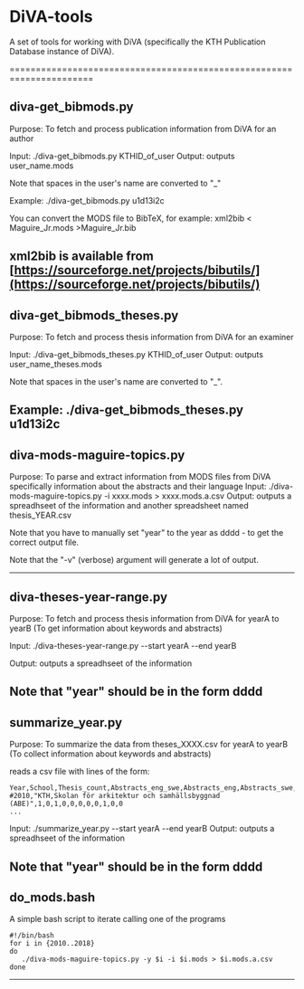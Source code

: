 # DiVA-tools
A set of tools for working with DiVA (specifically the KTH Publication
Database instance of DiVA).

======================================================================
## diva-get_bibmods.py

Purpose: To fetch and process publication information from DiVA for an author

Input: ./diva-get_bibmods.py KTHID_of_user
Output: outputs user_name.mods

Note that spaces in the user's name are converted to "_"

Example: ./diva-get_bibmods.py u1d13i2c

You can convert the MODS file to BibTeX, for example:
    xml2bib < Maguire_Jr.mods >Maguire_Jr.bib

xml2bib is available from [https://sourceforge.net/projects/bibutils/](https://sourceforge.net/projects/bibutils/)
----------------------------------------------------------------------
## diva-get_bibmods_theses.py

Purpose: To fetch and process thesis information from DiVA for an examiner

Input: ./diva-get_bibmods_theses.py KTHID_of_user
Output: outputs user_name_theses.mods

Note that spaces in the user's name are converted to "_".

Example: ./diva-get_bibmods_theses.py u1d13i2c
----------------------------------------------------------------------
## diva-mods-maguire-topics.py

Purpose: To parse and extract information from MODS files from DiVA
          specifically information about the abstracts and their language
Input: ./diva-mods-maguire-topics.py -i xxxx.mods > xxxx.mods.a.csv
Output: outputs a spreadhseet of the information and another spreadsheet named thesis_YEAR.csv

Note that you have to manually set "year" to the year as dddd - to get the correct output file.
 
Note that the "-v" (verbose) argument will generate a lot of output.

----------------------------------------------------------------------
## diva-theses-year-range.py

Purpose: To fetch and process thesis information from DiVA for yearA to yearB
            (To get information about keywords and abstracts)

Input: ./diva-theses-year-range.py --start yearA --end yearB

Output: outputs a spreadhseet of the information

Note that "year" should be in the form dddd
----------------------------------------------------------------------
## summarize_year.py

Purpose: To summarize the data from theses_XXXX.csv for yearA to yearB
            (To collect information about keywords and abstracts)

reads a csv file with lines of the form:
```
Year,School,Thesis_count,Abstracts_eng_swe,Abstracts_eng,Abstracts_swe,Abstracts_missing,Abstracts_nor,Abstracts_ger,Keywords_eng_swe,Keywords_eng,Keywords_swe,Keywords_missing
#2010,"KTH,Skolan för arkitektur och samhällsbyggnad (ABE)",1,0,1,0,0,0,0,0,1,0,0
...
```

Input: ./summarize_year.py --start yearA --end yearB
Output: outputs a spreadhseet of the information

Note that "year" should be in the form dddd
----------------------------------------------------------------------
## do_mods.bash

A simple bash script to iterate calling one of the programs
```
#!/bin/bash
for i in {2010..2018}
do
   ./diva-mods-maguire-topics.py -y $i -i $i.mods > $i.mods.a.csv
done
```
----------------------------------------------------------------------

